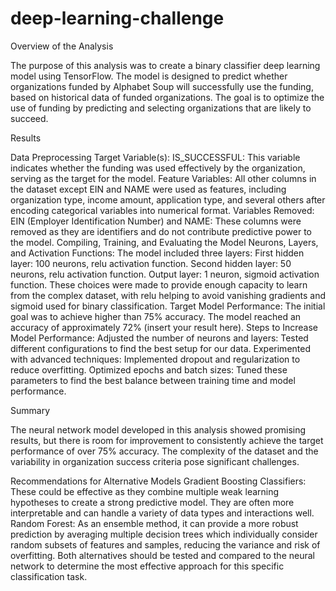 # deep-learning-challenge
Overview of the Analysis

The purpose of this analysis was to create a binary classifier deep learning model using TensorFlow. The model is designed to predict whether organizations funded by Alphabet Soup will successfully use the funding, based on historical data of funded organizations. The goal is to optimize the use of funding by predicting and selecting organizations that are likely to succeed.

Results

Data Preprocessing
Target Variable(s):
IS_SUCCESSFUL: This variable indicates whether the funding was used effectively by the organization, serving as the target for the model.
Feature Variables:
All other columns in the dataset except EIN and NAME were used as features, including organization type, income amount, application type, and several others after encoding categorical variables into numerical format.
Variables Removed:
EIN (Employer Identification Number) and NAME: These columns were removed as they are identifiers and do not contribute predictive power to the model.
Compiling, Training, and Evaluating the Model
Neurons, Layers, and Activation Functions:
The model included three layers:
First hidden layer: 100 neurons, relu activation function.
Second hidden layer: 50 neurons, relu activation function.
Output layer: 1 neuron, sigmoid activation function.
These choices were made to provide enough capacity to learn from the complex dataset, with relu helping to avoid vanishing gradients and sigmoid used for binary classification.
Target Model Performance:
The initial goal was to achieve higher than 75% accuracy. The model reached an accuracy of approximately 72% (insert your result here).
Steps to Increase Model Performance:
Adjusted the number of neurons and layers: Tested different configurations to find the best setup for our data.
Experimented with advanced techniques: Implemented dropout and regularization to reduce overfitting.
Optimized epochs and batch sizes: Tuned these parameters to find the best balance between training time and model performance.

Summary

The neural network model developed in this analysis showed promising results, but there is room for improvement to consistently achieve the target performance of over 75% accuracy. The complexity of the dataset and the variability in organization success criteria pose significant challenges.

Recommendations for Alternative Models
Gradient Boosting Classifiers: These could be effective as they combine multiple weak learning hypotheses to create a strong predictive model. They are often more interpretable and can handle a variety of data types and interactions well.
Random Forest: As an ensemble method, it can provide a more robust prediction by averaging multiple decision trees which individually consider random subsets of features and samples, reducing the variance and risk of overfitting.
Both alternatives should be tested and compared to the neural network to determine the most effective approach for this specific classification task.
